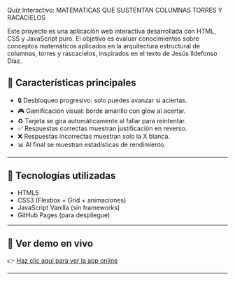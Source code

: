 Quiz Interactivo: MATEMATICAS QUE SUSTENTAN COLUMNAS TORRES Y RACACIELOS

Este proyecto es una aplicación web interactiva desarrollada con HTML, CSS y JavaScript puro. El objetivo es evaluar conocimientos sobre conceptos matemáticos aplicados en la arquitectura estructural de columnas, torres y rascacielos, inspirados en el texto de Jesús Ildefonso Díaz.

## 🎯 Características principales

- 🔒 Desbloqueo progresivo: solo puedes avanzar si aciertas.
- 🎮 Gamificación visual: borde amarillo con glow al acertar.
- ♻️ Tarjeta se gira automáticamente al fallar para reintentar.
- ✅ Respuestas correctas muestran justificación en reverso.
- ❌ Respuestas incorrectas muestran solo la X blanca.
- 📊 Al final se muestran estadísticas de rendimiento.

---

## 🧱 Tecnologías utilizadas

- HTML5
- CSS3 (Flexbox + Grid + animaciones)
- JavaScript Vanilla (sin frameworks)
- GitHub Pages (para despliegue)

---

## 🚀 Ver demo en vivo

👉 [Haz clic aquí para ver la app online](https://TU_USUARIO.github.io/quiz-matematicas-columnas/)

---

